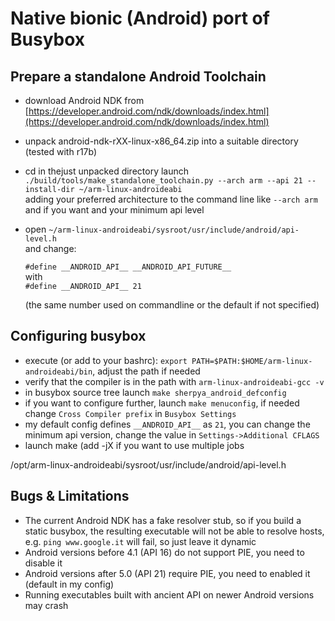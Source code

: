 # Native bionic (Android) port of Busybox

## Prepare a standalone Android Toolchain

- download Android NDK from [https://developer.android.com/ndk/downloads/index.html](https://developer.android.com/ndk/downloads/index.html)
- unpack android-ndk-rXX-linux-x86\_64.zip into a suitable directory (tested with r17b)
- cd in thejust unpacked directory launch \
  `./build/tools/make_standalone_toolchain.py --arch arm --api 21 --install-dir ~/arm-linux-androideabi` \
  adding your preferred architecture to the command line like `--arch arm` and if you want and your minimum api
  level
- open `~/arm-linux-androideabi/sysroot/usr/include/android/api-level.h` \
  and change:

  `#define __ANDROID_API__ __ANDROID_API_FUTURE__` \
  with \
  `#define __ANDROID_API__ 21`

  (the same number used on commandline or the default if not specified)

## Configuring busybox

- execute (or add to your bashrc): `export PATH=$PATH:$HOME/arm-linux-androideabi/bin`,
  adjust the path if needed
- verify that the compiler is in the path with `arm-linux-androideabi-gcc -v`
- in busybox source tree launch `make sherpya_android_defconfig`
- if you want to configure further, launch `make menuconfig`,
  if needed change `Cross Compiler prefix` in `Busybox Settings`
- my default config defines `__ANDROID_API__` as `21`, you can change the minimum api version,
  change the value in `Settings->Additional CFLAGS`
- launch make (add -jX if you want to use multiple jobs


/opt/arm-linux-androideabi/sysroot/usr/include/android/api-level.h

## Bugs & Limitations

- The current Android NDK has a fake resolver stub, so if you build a static busybox, the resulting
  executable will not be able to resolve hosts, e.g. `ping www.google.it` will fail,
  so just leave it dynamic
- Android versions before 4.1 (API 16) do not support PIE, you need to disable it
- Android versions after 5.0 (API 21) require PIE, you need to enabled it (default in my config)
- Running executables built with ancient API on newer Android versions may crash 
